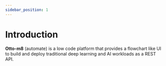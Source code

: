 ```yaml
---
sidebar_position: 1
---
```


# Introduction

**Otto-m8** (automate) is a low code platform that provides a flowchart like UI to build and 
deploy traditional deep learning and AI workloads as a REST API.